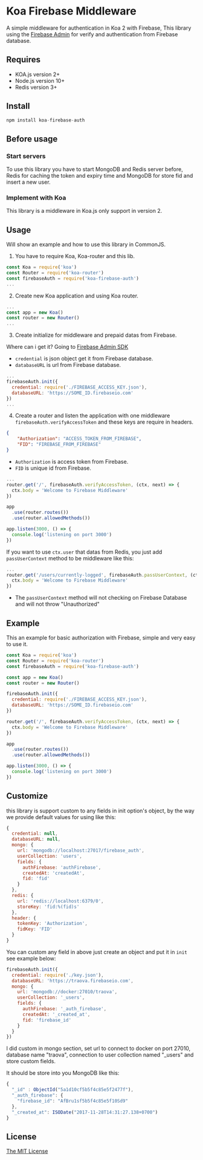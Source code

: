 # Koa Firebase Middleware
A simple middleware for authentication in Koa 2 with Firebase, This library using the [Firebase Admin](https://github.com/firebase/firebase-admin-node) for verify and authentication from Firebase database.

## Requires
* KOA.js version 2+
* Node.js version 10+
* Redis version 3+

## Install
```javascript
npm install koa-firebase-auth
```

## Before usage
### Start servers
To use this library you have to start MongoDB and Redis server before, Redis for caching the token and expiry time and MongoDB for store fid and insert a new user.

### Implement with Koa
This library is a middleware in Koa.js only support in version 2.

## Usage

Will show an example and how to use this library in CommonJS.

1. You have to require Koa, Koa-router and this lib.
```javascript
const Koa = require('koa')
const Router = require('koa-router')
const firebaseAuth = require('koa-firebase-auth')
...
```

2. Create new Koa application and using Koa router.
```javascript
...
const app = new Koa()
const router = new Router()
...
```

3. Create initialize for middleware and prepaid datas from Firebase.

Where can i get it? Going to [Firebase Admin SDK](https://console.firebase.google.com/project/_/settings/serviceaccounts/adminsdk)

* `credential` is json object get it from Firebase database.
* `databaseURL` is url from Firebase database.

```javascript
...
firebaseAuth.init({
  credential: require('./FIREBASE_ACCESS_KEY.json'),
  databaseURL: 'https://SOME_ID.firebaseio.com'
})
...
```

4. Create a router and listen the application with one middleware `firebaseAuth.verifyAccessToken` and these keys are require in headers.
```json
{
	"Authorization": "ACCESS_TOKEN_FROM_FIREBASE",
	"FID": "FIREBASE_FROM_FIREBASE"
}
```
* `Authorization` is access token from Firebase.
* `FID` is unique id from Firebase.

```javascript
...
router.get('/', firebaseAuth.verifyAccessToken, (ctx, next) => {
  ctx.body = 'Welcome to Firebase Middleware'
})

app
  .use(router.routes())
  .use(router.allowedMethods())

app.listen(3000, () => {
  console.log('listening on port 3000')
})
```

If you want to use `ctx.user` that datas from Redis, you just add `passUserContext` method to be middleware like this:
```javascript
...
router.get('/users/currently-logged', firebaseAuth.passUserContext, (ctx, next) => {
  ctx.body = 'Welcome to Firebase Middleware'
})
```
* The `passUserContext` method will not checking on Firebase Database and will not throw "Unauthorized"

## Example
This an example for basic authorization with Firebase, simple and very easy to use it.

```javascript
const Koa = require('koa')
const Router = require('koa-router')
const firebaseAuth = require('koa-firebase-auth')

const app = new Koa()
const router = new Router()

firebaseAuth.init({
  credential: require('./FIREBASE_ACCESS_KEY.json'),
  databaseURL: 'https://SOME_ID.firebaseio.com'
})

router.get('/', firebaseAuth.verifyAccessToken, (ctx, next) => {
  ctx.body = 'Welcome to Firebase Middleware'
})

app
  .use(router.routes())
  .use(router.allowedMethods())

app.listen(3000, () => {
  console.log('listening on port 3000')
})
```
## Customize
this library is support custom to any fields in init option's object, by the way we provide default values for using like this:
```javascript
{
  credential: null,
  databaseURL: null,
  mongo: {
    url: 'mongodb://localhost:27017/firebase_auth',
    userCollection: 'users',
    fields: {
      authFirebase: 'authFirebase',
      createdAt: 'createdAt',
      fid: 'fid'
    }
  },
  redis: {
    url: 'redis://localhost:6379/0',
    storeKey: 'fid:%(fid)s'
  },
  header: {
    tokenKey: 'Authorization',
    fidKey: 'FID'
  }
}
```
You can custom any field in above just create an object and put it in `init` see example below:
```javascript
firebaseAuth.init({
  credential: require('./key.json'),
  databaseURL: 'https://traova.firebaseio.com',
  mongo: {
    url: 'mongodb://docker:27010/traova',
    userCollection: '_users',
    fields: {
      authFirebase: '_auth_firebase',
      createdAt: '_created_at',
      fid: 'firebase_id'
    }
  }
})
```
I did custom in mongo section, set url to connect to docker on port 27010, database name "traova", connection to user collection named "_users" and store custom fields.

It should be store into you MongoDB like this:
```javascript
{
  "_id" : ObjectId("5a1d10cf5b5f4c85e5f2477f"),
  "_auth_firebase": {
    "firebase_id": "AfBru1sf5b5f4c85e5f10Sd9"
  },
  "_created_at": ISODate("2017-11-28T14:31:27.138+0700")
}
```

## License
[The MIT License](https://opensource.org/licenses/MIT)

